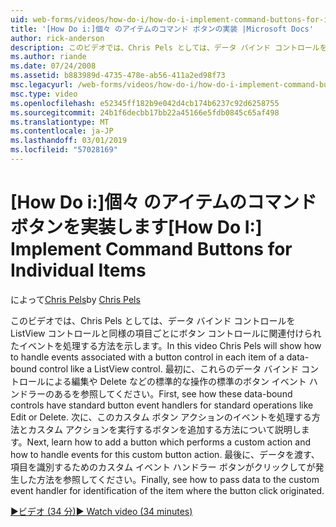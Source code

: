 ```yaml
---
uid: web-forms/videos/how-do-i/how-do-i-implement-command-buttons-for-individual-items
title: '[How Do i:]個々 のアイテムのコマンド ボタンの実装 |Microsoft Docs'
author: rick-anderson
description: このビデオでは、Chris Pels としては、データ バインド コントロールを ListView コントロールと同様の項目ごとにボタン コントロールに関連付けられたイベントを処理する方法を示します。 まずは。。。
ms.author: riande
ms.date: 07/24/2008
ms.assetid: b883989d-4735-478e-ab56-411a2ed98f73
msc.legacyurl: /web-forms/videos/how-do-i/how-do-i-implement-command-buttons-for-individual-items
msc.type: video
ms.openlocfilehash: e52345ff182b9e042d4cb174b6237c92d6258755
ms.sourcegitcommit: 24b1f6decbb17bb22a45166e5fdb0845c65af498
ms.translationtype: MT
ms.contentlocale: ja-JP
ms.lasthandoff: 03/01/2019
ms.locfileid: "57028169"
---
```

<a name="how-do-i-implement-command-buttons-for-individual-items"></a><span data-ttu-id="dc2bc-104">[How Do i:]個々 のアイテムのコマンド ボタンを実装します</span><span class="sxs-lookup"><span data-stu-id="dc2bc-104">[How Do I:] Implement Command Buttons for Individual Items</span></span>
====================
<span data-ttu-id="dc2bc-105">によって[Chris Pels](https://twitter.com/chrispels)</span><span class="sxs-lookup"><span data-stu-id="dc2bc-105">by [Chris Pels](https://twitter.com/chrispels)</span></span>

<span data-ttu-id="dc2bc-106">このビデオでは、Chris Pels としては、データ バインド コントロールを ListView コントロールと同様の項目ごとにボタン コントロールに関連付けられたイベントを処理する方法を示します。</span><span class="sxs-lookup"><span data-stu-id="dc2bc-106">In this video Chris Pels will show how to handle events associated with a button control in each item of a data-bound control like a ListView control.</span></span> <span data-ttu-id="dc2bc-107">最初に、これらのデータ バインド コントロールによる編集や Delete などの標準的な操作の標準のボタン イベント ハンドラーのあるを参照してください。</span><span class="sxs-lookup"><span data-stu-id="dc2bc-107">First, see how these data-bound controls have standard button event handlers for standard operations like Edit or Delete.</span></span> <span data-ttu-id="dc2bc-108">次に、このカスタム ボタン アクションのイベントを処理する方法とカスタム アクションを実行するボタンを追加する方法について説明します。</span><span class="sxs-lookup"><span data-stu-id="dc2bc-108">Next, learn how to add a button which performs a custom action and how to handle events for this custom button action.</span></span> <span data-ttu-id="dc2bc-109">最後に、データを渡す、項目を識別するためのカスタム イベント ハンドラー ボタンがクリックしてが発生した方法を参照してください。</span><span class="sxs-lookup"><span data-stu-id="dc2bc-109">Finally, see how to pass data to the custom event handler for identification of the item where the button click originated.</span></span>

[<span data-ttu-id="dc2bc-110">&#9654;ビデオ (34 分)</span><span class="sxs-lookup"><span data-stu-id="dc2bc-110">&#9654; Watch video (34 minutes)</span></span>](https://channel9.msdn.com/Blogs/ASP-NET-Site-Videos/how-do-i-implement-command-buttons-for-individual-items)

